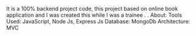 It is a 100% backend project code, this project based on online book application and I was created this while I was a trainee
.
.
About:
  Tools Used: JavaScript, Node Js, Express Js
  Database: MongoDb
  Architecture: MVC
